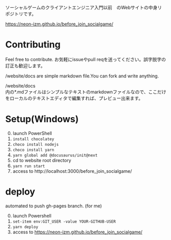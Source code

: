 ソーシャルゲームのクライアントエンジニア入門以前　のWebサイトの中身リポジトリです。

https://neon-izm.github.io/before_join_socialgame/

# Contributing
Feel free to contribute. 
お気軽にissueやpull reqを送ってください。誤字脱字の訂正も歓迎します。

/website/docs
are simple markdown file.You can fork and write anything.

/website/docs  
内の*.mdファイルはシンプルなテキストのmarkdownファイルなので、ここだけをローカルのテキストエディタで編集すれば、プレビュー出来ます。

# Setup(Windows)
0. launch PowerShell
1. `install chocolatey`
2. `choco install nodejs`
3. `choco install yarn`
4. `yarn global add @docusaurus/init@next`
5. cd to website root directory
6. `yarn run start`
7. access to http://localhost:3000/before_join_socialgame/

# deploy
automated to push gh-pages branch.
(for me)

0. launch Powershell
1. `set-item env:GIT_USER -value YOUR-GITHUB-USER`
2. `yarn deploy`
3. access to https://neon-izm.github.io/before_join_socialgame/



